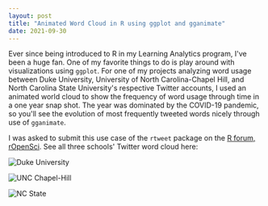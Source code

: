 ```yaml
---
layout: post
title: "Animated Word Cloud in R using ggplot and gganimate"
date: 2021-09-30
---
```


Ever since being introduced to R in my Learning Analytics program, I've been a huge fan. One of my favorite things to do is play around with visualizations using `ggplot`. For one of my projects analyzing word usage between Duke University, University of North Carolina-Chapel Hill, and North Carolina State University's respective Twitter accounts, I used an animated world cloud to show the frequency of word usage through time in a one year snap shot. The year was dominated by the COVID-19 pandemic, so you'll see the evolution of most frequently tweeted words nicely through use of `gganimate`. 

I was asked to submit this use case of the `rtweet` package on the [R forum, rOpenSci](https://discuss.ropensci.org/t/most-tweeted-words-each-month-a-year-snapshot/2461). See all three schools' Twitter word cloud here:

![Duke University](https://sorayaworldwide.github.io/images/gg_Duke.gif)

![UNC Chapel-Hill](https://sorayaworldwide.github.io/images/gg_UNC.gif)

![NC State](https://sorayaworldwide.github.io/images/gg_NCState.gif)
